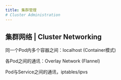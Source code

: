 ```yaml
---
title: 集群管理
# Cluster Administration
---
```


## 集群网络 | Cluster Networking

同一个Pod内多个容器之间：localhost (Container模式)

各Pod之间的通讯：Overlay Network (Flannel)

Pod与Service之间的通讯，iptables/ipvs